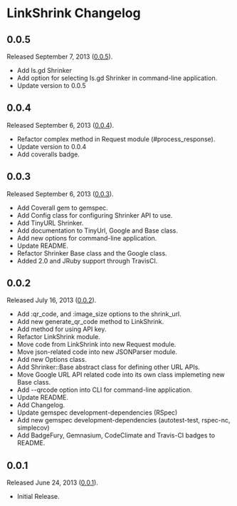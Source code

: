 # LinkShrink Changelog

## 0.0.5

Released September 7, 2013 ([0.0.5](https://github.com/jonahoffline/link_shrink/tree/v0.0.5)).

* Add Is.gd Shrinker
* Add option for selecting Is.gd Shrinker in command-line application.
* Update version to 0.0.5

## 0.0.4

Released September 6, 2013 ([0.0.4](https://github.com/jonahoffline/link_shrink/tree/v0.0.4)).

* Refactor complex method in Request module (#process_response).
* Update version to 0.0.4
* Add coveralls badge.

## 0.0.3

Released September 6, 2013 ([0.0.3](https://github.com/jonahoffline/link_shrink/tree/v0.0.3)).

* Add Coverall gem to gemspec.
* Add Config class for configuring Shrinker API to use.
* Add TinyURL Shrinker.
* Add documentation to TinyUrl, Google and Base class.
* Add new options for command-line application.
* Update README.
* Refactor Shrinker Base class and the Google class.
* Added 2.0 and JRuby support through TravisCI.

## 0.0.2

Released July 16, 2013 ([0.0.2](https://github.com/jonahoffline/link_shrink/tree/v0.0.2)).

* Add :qr_code, and :image_size options to the shrink_url.
* Add new generate_qr_code method to LinkShrink.
* Add method for using API key.
* Refactor LinkShrink module.
* Move code from LinkShrink into new Request module.
* Move json-related code into new JSONParser module.
* Add new Options class.
* Add Shrinker::Base abstract class for defining other URL APIs.
* Move Google URL API related code into its own class implemeting new Base class.
* Add --qrcode option into CLI for command-line application.
* Update README.
* Add Changelog.
* Update gemspec development-dependencies (RSpec)
* Add new gemspec development-dependencies (autotest-test, rspec-nc, simplecov)
* Add BadgeFury, Gemnasium, CodeClimate and Travis-CI badges to README.

## 0.0.1

Released June 24, 2013 ([0.0.1](https://github.com/jonahoffline/link_shrink/tree/v0.0.1)).

* Initial Release.